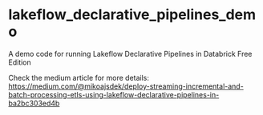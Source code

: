 # lakeflow_declarative_pipelines_demo
A demo code for running Lakeflow Declarative Pipelines in Databrick Free Edition

Check  the medium article for more details: 
https://medium.com/@mikoajsdek/deploy-streaming-incremental-and-batch-processing-etls-using-lakeflow-declarative-pipelines-in-ba2bc303ed4b
